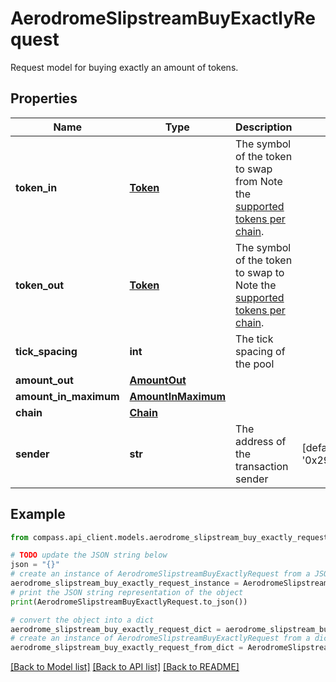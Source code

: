 # AerodromeSlipstreamBuyExactlyRequest

Request model for buying exactly an amount of tokens.

## Properties

Name | Type | Description | Notes
------------ | ------------- | ------------- | -------------
**token_in** | [**Token**](Token.md) | The symbol of the token to swap from Note the [supported tokens per chain](/#/#token-table). | 
**token_out** | [**Token**](Token.md) | The symbol of the token to swap to Note the [supported tokens per chain](/#/#token-table). | 
**tick_spacing** | **int** | The tick spacing of the pool | 
**amount_out** | [**AmountOut**](AmountOut.md) |  | 
**amount_in_maximum** | [**AmountInMaximum**](AmountInMaximum.md) |  | 
**chain** | [**Chain**](Chain.md) |  | 
**sender** | **str** | The address of the transaction sender | [default to '0x29F20a192328eF1aD35e1564aBFf4Be9C5ce5f7B']

## Example

```python
from compass.api_client.models.aerodrome_slipstream_buy_exactly_request import AerodromeSlipstreamBuyExactlyRequest

# TODO update the JSON string below
json = "{}"
# create an instance of AerodromeSlipstreamBuyExactlyRequest from a JSON string
aerodrome_slipstream_buy_exactly_request_instance = AerodromeSlipstreamBuyExactlyRequest.from_json(json)
# print the JSON string representation of the object
print(AerodromeSlipstreamBuyExactlyRequest.to_json())

# convert the object into a dict
aerodrome_slipstream_buy_exactly_request_dict = aerodrome_slipstream_buy_exactly_request_instance.to_dict()
# create an instance of AerodromeSlipstreamBuyExactlyRequest from a dict
aerodrome_slipstream_buy_exactly_request_from_dict = AerodromeSlipstreamBuyExactlyRequest.from_dict(aerodrome_slipstream_buy_exactly_request_dict)
```
[[Back to Model list]](../README.md#documentation-for-models) [[Back to API list]](../README.md#documentation-for-api-endpoints) [[Back to README]](../README.md)


